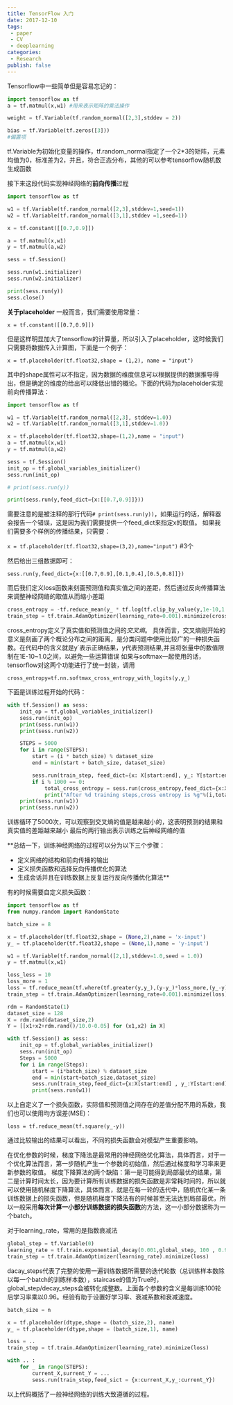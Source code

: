 ```yaml
---
title: TensorFlow 入门
date: 2017-12-10
tags:
 - paper
 - CV
 - deeplearning
categories:
 - Research
publish: false
---
```


Tensorflow中一些简单但是容易忘记的：

```python
import tensorflow as tf
a = tf.matmul(x,w1) #用来表示矩阵的乘法操作

weight = tf.Variable(tf.random_normal([2,3],stddev = 2)) 

bias = tf.Variable(tf.zeros([3]))
#偏置项
```
tf.Variable为初始化变量的操作，tf.random_normal指定了一个2*3的矩阵，元素均值为0，标准差为2，并且，符合正态分布，其他的可以参考tensorflow随机数生成函数


接下来这段代码实现神经网络的**前向传播**过程
```python
import tensorflow as tf

w1 = tf.Variable(tf.random_normal([2,3],stddev=1,seed=1))
w2 = tf.Variable(tf.random_normal([3,1],stddev =1,seed=1))

x = tf.constant([[0.7,0.9]])

a = tf.matmul(x,w1)
y = tf.matmul(a,w2)

sess = tf.Session()

sess.run(w1.initializer)
sess.run(w2.initializer)

print(sess.run(y))
sess.close()
```

**关于placeholder**
一般而言，我们需要使用常量：

`x = tf.constant([[0.7,0.9]])`

但是这样明显加大了tensorflow的计算量，所以引入了placeholder，这时候我们只需要将数据传入计算图，下面是一个例子：

`x = tf.placeholder(tf.float32,shape = (1,2), name = "input")`

其中的shape属性可以不指定，因为数据的维度信息可以根据提供的数据推导得出，但是确定的维度的给出可以降低出错的概论。下面的代码为placeholder实现前向传播算法：
```python
import tensorflow as tf

w1 = tf.Variable(tf.random_normal([2,3], stddev=1.0))
w2 = tf.Variable(tf.random_normal([3,1],stddev=1.0))

x = tf.placeholder(tf.float32,shape=(1,2),name = "input")
a = tf.matmul(x,w1)
y = tf.matmul(a,w2)

sess = tf.Session()
init_op = tf.global_variables_initializer()
sess.run(init_op)

# print(sess.run(y))

print(sess.run(y,feed_dict={x:[[0.7,0.9]]}))
```

需要注意的是被注释的那行代码`# print(sess.run(y))`，如果运行的话，解释器会报告一个错误，这是因为我们需要提供一个feed_dict来指定x的取值。
如果我们需要多个样例的传播结果，只需要：

`x = tf.placeholder(tf.float32,shape=(3,2),name="input")` #3个

然后给出三组数据即可：

`sess.run(y,feed_dict={x:[[0.7,0.9],[0.1,0.4],[0.5,0.8]]})`

而后我们定义loss函数来刻画预测值和真实值之间的差距，然后通过反向传播算法来调整神经网络的取值从而缩小差距
```python
cross_entropy = -tf.reduce_mean(y_ * tf.log(tf.clip_by_value(y,1e-10,1.0)))
train_step = tf.train.AdamOptimizer(learning_rate=0.001).minimize(cross_entropy)
```
cross_entropy定义了真实值和预测值之间的*交叉熵*。
具体而言，交叉熵刚开始的意义是刻画了两个概论分布之间的距离，是分类问题中使用比较广的一种损失函数。在代码中的含义就是y`表示正确结果，y代表预测结果,并且将张量中的数值限制在1E-10~1.0之间，以避免一些运算错误
如果与softmax一起使用的话，tensorflow对这两个功能进行了统一封装，调用

`cross_entropy=tf.nn.softmax_cross_entropy_with_logits(y,y_)`

下面是训练过程开始的代码：
```python
with tf.Session() as sess:
    init_op = tf.global_variables_initializer()
    sess.run(init_op)
    print(sess.run(w1))
    print(sess.run(w2))

    STEPS = 5000
    for i in range(STEPS):
        start = (i * batch_size) % dataset_size
        end = min(start + batch_size, dataset_size)

        sess.run(train_step, feed_dict={x: X[start:end], y_: Y[start:end]})
        if i % 1000 == 0:
            total_cross_entropy = sess.run(cross_entropy,feed_dict={x:X,y_:Y})
            print("After %d training steps,cross entropy is %g"%(i,total_cross_entropy))
    print(sess.run(w1))
    print(sess.run(w2))
```
训练循环了5000次，可以观察到交叉熵的值是越来越小的，这表明预测的结果和真实值的差距越来越小
最后的两行输出表示训练之后神经网络的值

**总结一下，训练神经网络的过程可以分为以下三个步骤：
- 定义网络的结构和前向传播的输出
- 定义损失函数和选择反向传播优化的算法
- 生成会话并且在训练数据上反复运行反向传播优化算法**

有的时候需要自定义损失函数：
```python
import tensorflow as tf 
from numpy.random import RandomState

batch_size = 8

x = tf.placeholder(tf.float32,shape = (None,2),name = 'x-input')
y_ = tf.placeholder(tf.float32,shape = (None,1),name = 'y-input')

w1 = tf.Variable(tf.random_normal([2,1],stddev=1.0,seed = 1.0))
y = tf.matmul(x,w1)

loss_less = 10
loss_more = 1
loss = tf.reduce_mean(tf.where(tf.greater(y,y_),(y-y_)*loss_more,(y_-y)*loss_less))
train_step = tf.train.AdamOptimizer(learning_rate=0.001).minimize(loss)

rdm = RandomState(1)
dataset_size = 128
X = rdm.rand(dataset_size,2)
Y = [[x1+x2+rdm.rand()/10.0-0.05] for (x1,x2) in X]

with tf.Session() as sess:
    init_op = tf.global_variables_initializer()
    sess.run(init_op)
    Steps = 5000
    for i in range(Steps):
        start = (i*batch_size) % dataset_size
        end = min(start+batch_size,dataset_size)
        sess.run(train_step,feed_dict={x:X[start:end] , y_:Y[start:end]})
        print(sess.run(w1))

```

以上自定义了一个损失函数，实际值和预测值之间存在的差值分配不用的系数，我们也可以使用均方误差(MSE)：

`loss = tf.reduce_mean(tf.square(y_-y))`

通过比较输出的结果可以看出，不同的损失函数会对模型产生重要影响。

在优化参数的时候，梯度下降法是最常用的神经网络优化算法，具体而言，对于一个优化算法而言，第一步随机产生一个参数的初始值，然后通过梯度和学习率来更新参数的取值。
梯度下降算法的两个缺陷：第一是可能得到局部最优的结果，第二是计算时间太长，因为要计算所有训练数据的损失函数是非常耗时间的，所以就可以使用随机梯度下降算法，具体而言，就是在每一轮的迭代中，随机优化某一条训练数据上的损失函数，但是随机梯度下降法有的时候甚至无法达到局部最优，所以一般采用**每次计算一小部分训练数据的损失函数**的方法，这一小部分数据称为一个batch。

对于learning_rate，常用的是指数衰减法
```python
global_step = tf.Variable(0)
learning_rate = tf.train.exponential_decay(0.001,global_step, 100 , 0.96 ,staircase=True)
train_step = tf.train.AdamOptimizer(learning_rate).minimize(loss)
```
dacay_steps代表了完整的使用一遍训练数据所需要的迭代轮数（总训练样本数除以每一个batch的训练样本数），staircase的值为True时，global_step/decay_steps会被转化成整数。上面各个参数的含义是每训练100轮后学习率乘以0.96。经验有助于设置好学习率、衰减系数和衰减速度。

```python
batch_size = n

x = tf.placeholder(dtype,shape = (batch_size,2), name)
y_ = tf.placeholder(dtype,shape = (batch_size,1), name)

loss = ..
train_step = tf.train.AdamOptimizer(learning_rate).minimize(loss)

with .. :
	for _ in range(STEPS):
		current_X,surrent_Y = ...
		sess.run(train_step,feed_sict = {x:current_X,y_:current_Y})
```

以上代码概括了一般神经网络的训练大致遵循的过程。
